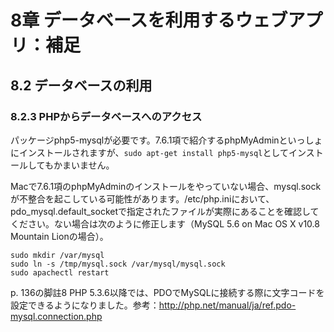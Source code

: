 # 8章 データベースを利用するウェブアプリ：補足

## 8.2 データベースの利用

### 8.2.3 PHPからデータベースへのアクセス

パッケージphp5-mysqlが必要です。7.6.1項で紹介するphpMyAdminといっしょにインストールされますが、`sudo apt-get install php5-mysql`としてインストールしてもかまいません。

Macで7.6.1項のphpMyAdminのインストールをやっていない場合、mysql.sockが不整合を起こしている可能性があります。/etc/php.iniにおいて、pdo_mysql.default_socketで指定されたファイルが実際にあることを確認してください。ない場合は次のように修正します（MySQL 5.6 on Mac OS X v10.8 Mountain Lionの場合）。

```
sudo mkdir /var/mysql
sudo ln -s /tmp/mysql.sock /var/mysql/mysql.sock
sudo apachectl restart
```

p. 136の脚註8 PHP 5.3.6以降では、PDOでMySQLに接続する際に文字コードを設定できるようになりました。参考：http://php.net/manual/ja/ref.pdo-mysql.connection.php
